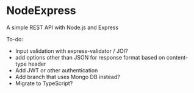 # NodeExpress
A simple REST API with Node.js and Express

To-do:
- Input validation with express-validator / JOI?
- add options other than JSON for response format based on content-type header
- Add JWT or other authentication
- Add branch that uses Mongo DB instead?
- Migrate to TypeScript?